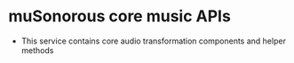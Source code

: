 # muSonorous core music APIs
- This service contains core audio transformation components and helper methods
